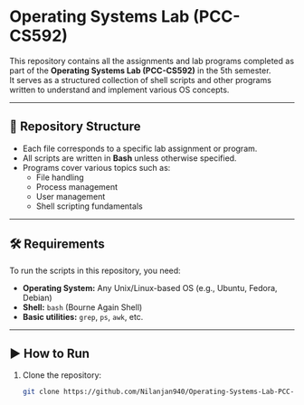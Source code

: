 # Operating Systems Lab (PCC-CS592)

This repository contains all the assignments and lab programs completed as part of the **Operating Systems Lab (PCC-CS592)** in the 5th semester.  
It serves as a structured collection of shell scripts and other programs written to understand and implement various OS concepts.

---

## 📂 Repository Structure

- Each file corresponds to a specific lab assignment or program.
- All scripts are written in **Bash** unless otherwise specified.
- Programs cover various topics such as:
  - File handling  
  - Process management  
  - User management  
  - Shell scripting fundamentals  

---

## 🛠️ Requirements

To run the scripts in this repository, you need:

- **Operating System:** Any Unix/Linux-based OS (e.g., Ubuntu, Fedora, Debian)  
- **Shell:** `bash` (Bourne Again Shell)  
- **Basic utilities:** `grep`, `ps`, `awk`, etc.  

---

## ▶️ How to Run

1. Clone the repository:
   ```bash
   git clone https://github.com/Nilanjan940/Operating-Systems-Lab-PCC-CS592-.git
